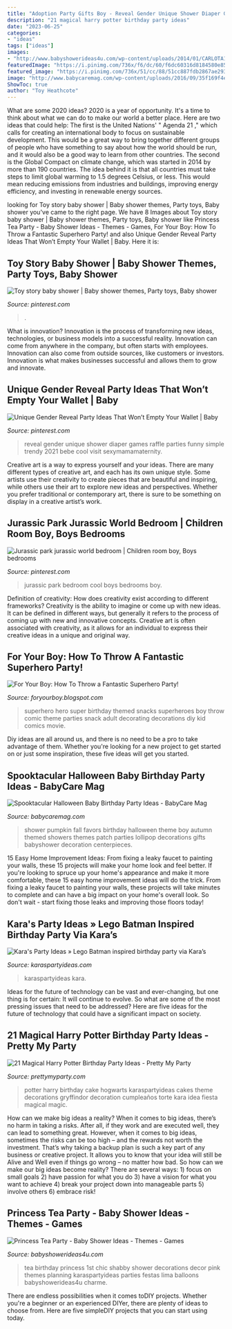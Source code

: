 ```yaml
---
title: "Adoption Party Gifts Boy - Reveal Gender Unique Shower Diaper Games Raffle Parties Funny Simple Trendy 2021 Bebe Cool Visit Sexymamamaternity"
description: "21 magical harry potter birthday party ideas"
date: "2023-06-25"
categories:
- "ideas"
tags: ["ideas"]
images:
- "http://www.babyshowerideas4u.com/wp-content/uploads/2014/01/CARLOTA10.jpg"
featuredImage: "https://i.pinimg.com/736x/f6/dc/60/f6dc60316d8184580e85eb2131ed28ec.jpg"
featured_image: "https://i.pinimg.com/736x/51/cc/88/51cc887fdb2867ae29386695188f4c47.jpg"
image: "http://www.babycaremag.com/wp-content/uploads/2016/09/35f169f4e4fb11a070a2831bca53336d.jpg"
ShowToc: true
author: "Toy Heathcote"
---
```



What are some 2020 ideas?
2020 is a year of opportunity. It's a time to think about what we can do to make our world a better place. Here are two ideas that could help: 
The first is the United Nations' " Agenda 21 ," which calls for creating an international body to focus on sustainable development. This would be a great way to bring together different groups of people who have something to say about how the world should be run, and it would also be a good way to learn from other countries. 
The second is the Global Compact on climate change, which was started in 2014 by more than 190 countries. The idea behind it is that all countries must take steps to limit global warming to 1.5 degrees Celsius, or less. This would mean reducing emissions from industries and buildings, improving energy efficiency, and investing in renewable energy sources.

	

		
looking for Toy story baby shower | Baby shower themes, Party toys, Baby shower you've came to the right page. We have 8 Images about Toy story baby shower | Baby shower themes, Party toys, Baby shower like Princess Tea Party - Baby Shower Ideas - Themes - Games, For Your Boy: How To Throw a Fantastic Superhero Party! and also Unique Gender Reveal Party Ideas That Won’t Empty Your Wallet | Baby. Here it is:
		
    
## Toy Story Baby Shower | Baby Shower Themes, Party Toys, Baby Shower

<img loading=lazy src="https://i.pinimg.com/736x/01/b3/ee/01b3ee83be70a72f6a1e03587386d450.jpg" onerror="this.onerror=null;this.src='https://tse2.mm.bing.net/th?id=OIP.PsJ0x8OsW21fpjrZBAvVTAHaJ3&amp;pid=15.1';" alt="Toy story baby shower | Baby shower themes, Party toys, Baby shower">

_Source: pinterest.com_

>. 

	

What is innovation?
Innovation is the process of transforming new ideas, technologies, or business models into a successful reality. Innovation can come from anywhere in the company, but often starts with employees. Innovation can also come from outside sources, like customers or investors. Innovation is what makes businesses successful and allows them to grow and innovate.

    
## Unique Gender Reveal Party Ideas That Won’t Empty Your Wallet | Baby

<img loading=lazy src="https://i.pinimg.com/736x/51/cc/88/51cc887fdb2867ae29386695188f4c47.jpg" onerror="this.onerror=null;this.src='https://tse3.mm.bing.net/th?id=OIP.XcAwQOxOvzKWotkI8A41dAHaNK&amp;pid=15.1';" alt="Unique Gender Reveal Party Ideas That Won’t Empty Your Wallet | Baby">

_Source: pinterest.com_

>reveal gender unique shower diaper games raffle parties funny simple trendy 2021 bebe cool visit sexymamamaternity. 

	

Creative art is a way to express yourself and your ideas. There are many different types of creative art, and each has its own unique style. Some artists use their creativity to create pieces that are beautiful and inspiring, while others use their art to explore new ideas and perspectives. Whether you prefer traditional or contemporary art, there is sure to be something on display in a creative artist’s work.

    
## Jurassic Park Jurassic World Bedroom | Children Room Boy, Boys Bedrooms

<img loading=lazy src="https://i.pinimg.com/736x/f6/dc/60/f6dc60316d8184580e85eb2131ed28ec.jpg" onerror="this.onerror=null;this.src='https://tse3.mm.bing.net/th?id=OIP.ZymWhN1esaFadnI8szO0jAHaJ3&amp;pid=15.1';" alt="Jurassic park jurassic world bedroom | Children room boy, Boys bedrooms">

_Source: pinterest.com_

>jurassic park bedroom cool boys bedrooms boy. 

	

Definition of creativity: How does creativity exist according to different frameworks?
Creativity is the ability to imagine or come up with new ideas. It can be defined in different ways, but generally it refers to the process of coming up with new and innovative concepts. Creative art is often associated with creativity, as it allows for an individual to express their creative ideas in a unique and original way.

    
## For Your Boy: How To Throw A Fantastic Superhero Party!

<img loading=lazy src="http://4.bp.blogspot.com/-UCFHbJc0KXc/UdwQLtrx2uI/AAAAAAAAADc/pCAOKLsVeb8/s640/food+ideas+for+superhero+party.jpg" onerror="this.onerror=null;this.src='https://tse2.mm.bing.net/th?id=OIP.gKEbbUBGTprrOI81iQAbFgAAAA&amp;pid=15.1';" alt="For Your Boy: How To Throw a Fantastic Superhero Party!">

_Source: foryourboy.blogspot.com_

>superhero hero super birthday themed snacks superheroes boy throw comic theme parties snack adult decorating decorations diy kid comics movie. 

	

Diy ideas are all around us, and there is no need to be a pro to take advantage of them. Whether you're looking for a new project to get started on or just some inspiration, these five ideas will get you started.

    
## Spooktacular Halloween Baby Birthday Party Ideas - BabyCare Mag

<img loading=lazy src="http://www.babycaremag.com/wp-content/uploads/2016/09/35f169f4e4fb11a070a2831bca53336d.jpg" onerror="this.onerror=null;this.src='https://tse3.mm.bing.net/th?id=OIP.Ee0PM7b-y5rgHRl6bONDbQHaKX&amp;pid=15.1';" alt="Spooktacular Halloween Baby Birthday Party Ideas - BabyCare Mag">

_Source: babycaremag.com_

>shower pumpkin fall favors birthday halloween theme boy autumn themed showers themes patch parties lollipop decorations gifts babyshower decoration centerpieces. 

	

15 Easy Home Improvement Ideas: From fixing a leaky faucet to painting your walls, these 15 projects will make your home look and feel better.
If you're looking to spruce up your home's appearance and make it more comfortable, these 15 easy home improvement ideas will do the trick. From fixing a leaky faucet to painting your walls, these projects will take minutes to complete and can have a big impact on your home's overall look. So don't wait - start fixing those leaks and improving those floors today!

    
## Kara&#039;s Party Ideas » Lego Batman Inspired Birthday Party Via Kara’s

<img loading=lazy src="https://karaspartyideas.com/wp-content/uploads/2014/07/batman15.jpeg" onerror="this.onerror=null;this.src='https://tse3.mm.bing.net/th?id=OIP.IpNV4KJC3CS0ia2uVoGZfgHaLo&amp;pid=15.1';" alt="Kara&#039;s Party Ideas » Lego Batman inspired birthday party via Kara’s">

_Source: karaspartyideas.com_

>karaspartyideas kara. 

	

Ideas for the future of technology can be vast and ever-changing, but one thing is for certain: It will continue to evolve. So what are some of the most pressing issues that need to be addressed? Here are five ideas for the future of technology that could have a significant impact on society.

    
## 21 Magical Harry Potter Birthday Party Ideas - Pretty My Party

<img loading=lazy src="https://www.prettymyparty.com/wp-content/uploads/2017/07/harry-potter-birthday-cake-e1500691012615.jpg" onerror="this.onerror=null;this.src='https://tse1.mm.bing.net/th?id=OIP.qj0zmbtx7daxmAVyMjfIOQHaLH&amp;pid=15.1';" alt="21 Magical Harry Potter Birthday Party Ideas - Pretty My Party">

_Source: prettymyparty.com_

>potter harry birthday cake hogwarts karaspartyideas cakes theme decorations gryffindor decoration cumpleaños torte kara idea fiesta magical magic. 

	

How can we make big ideas a reality?
When it comes to big ideas, there’s no harm in taking a risks. After all, if they work and are executed well, they can lead to something great. However, when it comes to big ideas, sometimes the risks can be too high – and the rewards not worth the investment. That’s why taking a backup plan is such a key part of any business or creative project. It allows you to know that your idea will still be Alive and Well even if things go wrong – no matter how bad. So how can we make our big ideas become reality?
There are several ways: 1) focus on small goals 2) have passion for what you do 3) have a vision for what you want to achieve 4) break your project down into manageable parts 5) involve others 6) embrace risk!

    
## Princess Tea Party - Baby Shower Ideas - Themes - Games

<img loading=lazy src="http://www.babyshowerideas4u.com/wp-content/uploads/2014/01/CARLOTA10.jpg" onerror="this.onerror=null;this.src='https://tse3.mm.bing.net/th?id=OIP.3DLEd2CXGWfoZytObz1-UgHaJ3&amp;pid=15.1';" alt="Princess Tea Party - Baby Shower Ideas - Themes - Games">

_Source: babyshowerideas4u.com_

>tea birthday princess 1st chic shabby shower decorations decor pink themes planning karaspartyideas parties festas lima balloons babyshowerideas4u charme. 

	

There are endless possibilities when it comes toDIY projects. Whether you're a beginner or an experienced DIYer, there are plenty of ideas to choose from. Here are five simpleDIY projects that you can start using today.

